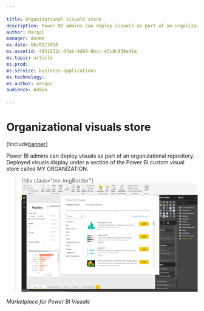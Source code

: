 ```yaml
---

title: Organizational visuals store
description: Power BI admins can deploy visuals as part of an organizational repository.
author: MargoC
manager: AnnBe
ms.date: 06/01/2018
ms.assetid: 4951632c-43ab-4d84-8bcc-e5c8c939a41e
ms.topic: article
ms.prod: 
ms.service: business-applications
ms.technology: 
ms.author: margoc
audience: Admin

---
```

#  Organizational visuals store 




[!include[banner](../../../includes/banner.md)]

Power BI admins can deploy visuals as part of an organizational repository.
Deployed visuals display under a section of the Power BI custom visual store
called MY ORGANIZATION.

> [!div class="mx-imgBorder"] 
> ![A screenshot of the marketplace for Power BI Visuals](media/organizational-visuals-store-1.png "A screenshot of the marketplace for Power BI Visuals")

*Marketplace for Power BI Visuals*





